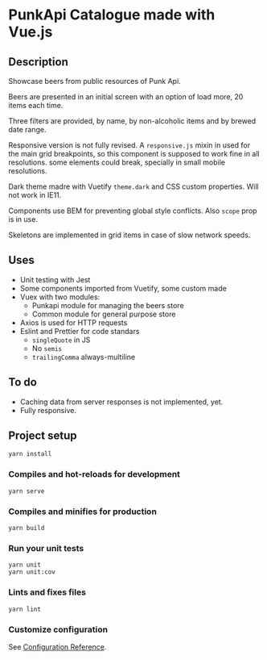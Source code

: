 # PunkApi Catalogue made with Vue.js

## Description

Showcase beers from public resources of Punk Api.

Beers are presented in an initial screen with an option of load more, 20 items each time.

Three filters are provided, by name, by non-alcoholic items and by brewed date range.

Responsive version is not fully revised. A `responsive.js` mixin in used for the main grid breakpoints, so this component is supposed to work fine in all resolutions. some elements could break, specially in small mobile resolutions.

Dark theme madre with Vuetify `theme.dark` and CSS custom properties. Will not work in IE11.

Components use BEM for preventing global style conflicts. Also `scope` prop is in use.

Skeletons are implemented in grid items in case of slow network speeds.

## Uses

- Unit testing with Jest
- Some components imported from Vuetify, some custom made
- Vuex with two modules:
  - Punkapi module for managing the beers store
  - Common module for general purpose store
- Axios is used for HTTP requests
- Eslint and Prettier for code standars
  - `singleQuote` in JS
  - No `semis`
  - `trailingComma` always-multiline

## To do

- Caching data from server responses is not implemented, yet.
- Fully responsive.

## Project setup

```
yarn install
```

### Compiles and hot-reloads for development

```
yarn serve
```

### Compiles and minifies for production

```
yarn build
```

### Run your unit tests

```
yarn unit
yarn unit:cov
```

### Lints and fixes files

```
yarn lint
```

### Customize configuration

See [Configuration Reference](https://cli.vuejs.org/config/).
